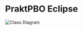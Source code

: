 # PraktPBO Eclipse

![Class Diagram](https://user-images.githubusercontent.com/75060878/115808994-7a6a7e00-a415-11eb-9992-24e9b532fa75.jpg)
